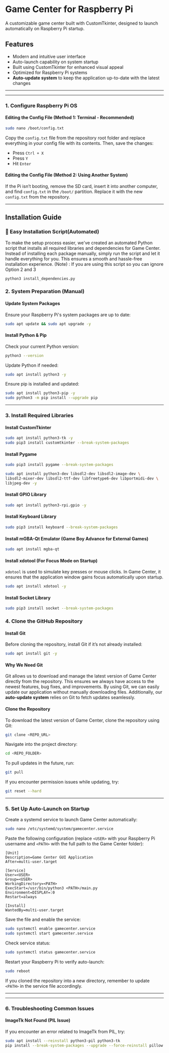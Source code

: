 # Game Center for Raspberry Pi

A customizable game center built with CustomTkinter, designed to launch automatically on Raspberry Pi startup.

## Features
- Modern and intuitive user interface
- Auto-launch capability on system startup
- Built using CustomTkinter for enhanced visual appeal
- Optimized for Raspberry Pi systems
- **Auto-update system** to keep the application up-to-date with the latest changes

---

---

### 1. Configure Raspberry Pi OS
#### Editing the Config File (Method 1: Terminal - Recommended)
```bash
sudo nano /boot/config.txt
```
Copy the `config.txt` file from the repository root folder and replace everything in your config file with its contents. Then, save the changes:
- Press `Ctrl + X`
- Press `Y`
- Hit `Enter`

#### Editing the Config File (Method 2: Using Another System)
If the Pi isn’t booting, remove the SD card, insert it into another computer, and find `config.txt` in the `/boot/` partition. Replace it with the new `config.txt` from the repository.

---

## Installation Guide

### 🔧 Easy Installation Script(Automated)
To make the setup process easier, we've created an automated Python script that installs all required libraries and dependencies for Game Center. Instead of installing each package manually, simply run the script and let it handle everything for you. This ensures a smooth and hassle-free installation experience.
(Note) : If you are using this script so you can ignore Option 2 and 3
```bash
python3 install_dependencies.py
```

### 2. System Preparation (Manual)
#### Update System Packages
Ensure your Raspberry Pi's system packages are up to date:
```bash
sudo apt update && sudo apt upgrade -y
```

#### Install Python & Pip
Check your current Python version:
```bash
python3 --version
```
Update Python if needed:
```bash
sudo apt install python3 -y
```
Ensure pip is installed and updated:
```bash
sudo apt install python3-pip -y
sudo python3 -m pip install --upgrade pip
```

---

### 3. Install Required Libraries
#### Install CustomTkinter
```bash
sudo apt install python3-tk -y
sudo pip3 install customtkinter --break-system-packages
```
#### Install Pygame
```bash
sudo pip3 install pygame --break-system-packages
```
```bash
sudo apt install python3-dev libsdl2-dev libsdl2-image-dev \
libsdl2-mixer-dev libsdl2-ttf-dev libfreetype6-dev libportmidi-dev \
libjpeg-dev -y
```

#### Install GPIO Library
```bash
sudo apt install python3-rpi.gpio -y
```

#### Install Keyboard Library
```bash
sudo pip3 install keyboard --break-system-packages
```
#### Install mGBA-Qt Emulator (Game Boy Advance for External Games)
```bash
sudo apt install mgba-qt
```

#### Install xdotool (For Focus Mode on Startup)
`xdotool` is used to simulate key presses or mouse clicks. In Game Center, it ensures that the application window gains focus automatically upon startup.
```bash
sudo apt install xdotool -y
```

#### Install Socket Library
```bash
sudo pip3 install socket --break-system-packages
```

### 4. Clone the GitHub Repository
#### Install Git
Before cloning the repository, install Git if it’s not already installed:
```bash
sudo apt install git -y
```

#### Why We Need Git
Git allows us to download and manage the latest version of Game Center directly from the repository. This ensures we always have access to the newest features, bug fixes, and improvements. By using Git, we can easily update our application without manually downloading files. Additionally, our **auto-update system** relies on Git to fetch updates seamlessly.

#### Clone the Repository
To download the latest version of Game Center, clone the repository using Git:
```bash
git clone <REPO_URL>
```
Navigate into the project directory:
```bash
cd <REPO_FOLDER>
```
To pull updates in the future, run:
```bash
git pull
```

If you encounter permission issues while updating, try:
```bash
git reset --hard
```

---

### 5. Set Up Auto-Launch on Startup
Create a systemd service to launch Game Center automatically:
```bash
sudo nano /etc/systemd/system/gamecenter.service
```
Paste the following configuration (replace `<USER>` with your Raspberry Pi username and `<PATH>` with the full path to the Game Center folder):
```
[Unit]
Description=Game Center GUI Application
After=multi-user.target

[Service]
User=<USER>
Group=<USER>
WorkingDirectory=<PATH>
ExecStart=/usr/bin/python3 <PATH>/main.py
Environment=DISPLAY=:0
Restart=always

[Install]
WantedBy=multi-user.target
```
Save the file and enable the service:
```bash
sudo systemctl enable gamecenter.service
sudo systemctl start gamecenter.service
```
Check service status:
```bash
sudo systemctl status gamecenter.service
```
Restart your Raspberry Pi to verify auto-launch:
```bash
sudo reboot
```

If you cloned the repository into a new directory, remember to update `<PATH>` in the service file accordingly.

---


---

### 6. Troubleshooting Common Issues
#### ImageTk Not Found (PIL Issue)
If you encounter an error related to ImageTk from PIL, try:
```bash
sudo apt install --reinstall python3-pil python3-tk
pip install --break-system-packages --upgrade --force-reinstall pillow
```

